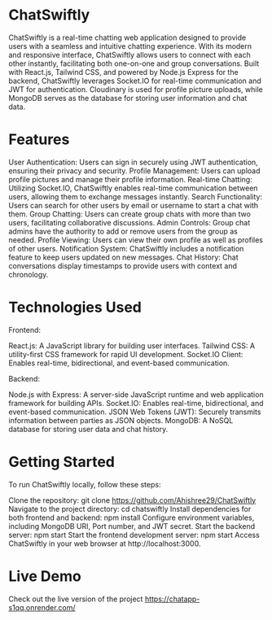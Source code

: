 # ChatSwiftly
ChatSwiftly is a real-time chatting web application designed to provide users with a seamless and intuitive chatting experience. With its modern and responsive interface, ChatSwiftly allows users to connect with each other instantly, facilitating both one-on-one and group conversations. Built with React.js, Tailwind CSS, and powered by Node.js Express for the backend, ChatSwiftly leverages Socket.IO for real-time communication and JWT for authentication. Cloudinary is used for profile picture uploads, while MongoDB serves as the database for storing user information and chat data.

# Features
User Authentication: Users can sign in securely using JWT authentication, ensuring their privacy and security.
Profile Management: Users can upload profile pictures and manage their profile information.
Real-time Chatting: Utilizing Socket.IO, ChatSwiftly enables real-time communication between users, allowing them to exchange messages instantly.
Search Functionality: Users can search for other users by email or username to start a chat with them.
Group Chatting: Users can create group chats with more than two users, facilitating collaborative discussions.
Admin Controls: Group chat admins have the authority to add or remove users from the group as needed.
Profile Viewing: Users can view their own profile as well as profiles of other users.
Notification System: ChatSwiftly includes a notification feature to keep users updated on new messages.
Chat History: Chat conversations display timestamps to provide users with context and chronology.

# Technologies Used
Frontend:

React.js: A JavaScript library for building user interfaces.
Tailwind CSS: A utility-first CSS framework for rapid UI development.
Socket.IO Client: Enables real-time, bidirectional, and event-based communication.

Backend:

Node.js with Express: A server-side JavaScript runtime and web application framework for building APIs.
Socket.IO: Enables real-time, bidirectional, and event-based communication.
JSON Web Tokens (JWT): Securely transmits information between parties as JSON objects.
MongoDB: A NoSQL database for storing user data and chat history.

# Getting Started
To run ChatSwiftly locally, follow these steps:

Clone the repository: git clone https://github.com/Ahishree29/ChatSwiftly
Navigate to the project directory: cd chatswiftly
Install dependencies for both frontend and backend: npm install
Configure environment variables, including MongoDB URI, Port number, and JWT secret.
Start the backend server: npm start
Start the frontend development server: npm start
Access ChatSwiftly in your web browser at http://localhost:3000.

# Live Demo
Check out the live version of the project https://chatapp-s1qq.onrender.com/
